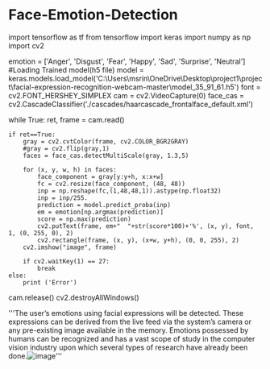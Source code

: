 # Face-Emotion-Detection
import tensorflow as tf
from tensorflow import keras
import numpy as np
import cv2

emotion =  ['Anger', 'Disgust', 'Fear', 'Happy', 'Sad', 'Surprise', 'Neutral']
#Loading Trained model(h5 file)
model = keras.models.load_model('C:\\Users\\msrin\\OneDrive\\Desktop\\project1\\project\\facial-expression-recognition-webcam-master\\model_35_91_61.h5')
font = cv2.FONT_HERSHEY_SIMPLEX
cam = cv2.VideoCapture(0)
face_cas = cv2.CascadeClassifier('./cascades/haarcascade_frontalface_default.xml')

while True:
    ret, frame = cam.read()
    
    if ret==True:
        gray = cv2.cvtColor(frame, cv2.COLOR_BGR2GRAY)
        #gray = cv2.flip(gray,1)
        faces = face_cas.detectMultiScale(gray, 1.3,5)
        
        for (x, y, w, h) in faces:
            face_component = gray[y:y+h, x:x+w]
            fc = cv2.resize(face_component, (48, 48))
            inp = np.reshape(fc,(1,48,48,1)).astype(np.float32)
            inp = inp/255.
            prediction = model.predict_proba(inp)
            em = emotion[np.argmax(prediction)]
            score = np.max(prediction)
            cv2.putText(frame, em+"  "+str(score*100)+'%', (x, y), font, 1, (0, 255, 0), 2)
            cv2.rectangle(frame, (x, y), (x+w, y+h), (0, 0, 255), 2)
        cv2.imshow("image", frame)
        
        if cv2.waitKey(1) == 27:
            break
    else:
        print ('Error')

cam.release()
cv2.destroyAllWindows()



'''The user’s emotions using facial expressions will be 	detected.	These expressions can be derived from the 	live feed via  the system’s camera or any pre-existing 	image available in the memory.
	Emotions possessed by humans can be recognized and 	has a vast scope of study in the computer vision 	industry upon which several types of research have 	already been done.![image](https://github.com/SrinureddyM6/Face-Emotion-Detection/assets/144892349/430a4f3e-6bc9-4a40-9384-78a7897ab300)'''

